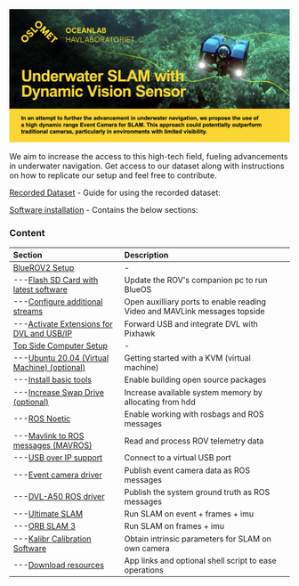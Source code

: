 <img src="Docs/Poster.png" alt="Header of Academic Poster" title="Poster" width="1920" />

We aim to increase the access to this high-tech field, fueling advancements in underwater navigation.
Get access to our dataset along with instructions on how to replicate our setup and feel free to contribute.

[Recorded Dataset](Docs/dataset.md) - Guide for using the recorded dataset:


[Software installation](Docs/installation.md) - Contains the below sections:
### Content

| Section | Description |
| :--- | :--- |
| [BlueROV2 Setup](https://github.com/OsloMet-OceanLab/underwater_event_dataset/blob/main/Docs/installation.md#bluerov2) | - |)
| ---[Flash SD Card with latest software](https://github.com/OsloMet-OceanLab/underwater_event_dataset/blob/main/Docs/installation.md#Flash-SD-Card-with-latest-software) | Update the ROV's companion pc to run BlueOS |)
| ---[Configure additional streams](https://github.com/OsloMet-OceanLab/underwater_event_dataset/blob/main/Docs/installation.md#Configure-additional-streams) | Open auxilliary ports to enable reading Video and MAVLink messages topside |)
| ---[Activate Extensions for DVL and USB/IP](https://github.com/OsloMet-OceanLab/underwater_event_dataset/blob/main/Docs/installation.md#Activate-Extensions) | Forward USB and integrate DVL with Pixhawk |)
| [Top Side Computer Setup](https://github.com/OsloMet-OceanLab/underwater_event_dataset/blob/main/Docs/installation.md#top-side-computer) | - |)
| ---[Ubuntu 20.04 (Virtual Machine) (optional)](https://github.com/OsloMet-OceanLab/underwater_event_dataset/blob/main/Docs/installation.md#ubuntu-2004-virtual-machine-optional) | Getting started with a KVM (virtual machine) |)
| ---[Install basic tools](https://github.com/OsloMet-OceanLab/underwater_event_dataset/blob/main/Docs/installation.md#Getting-started) | Enable building open source packages |)
| ---[Increase Swap Drive (optional)](https://github.com/OsloMet-OceanLab/underwater_event_dataset/blob/main/Docs/installation.md#increase-swap-drive-optional) | Increase available system memory by allocating from hdd |)
| ---[ROS Noetic](https://github.com/OsloMet-OceanLab/underwater_event_dataset/blob/main/Docs/installation.md#ros-noetic) | Enable working with rosbags and ROS messages |)
| ---[Mavlink to ROS messages (MAVROS)](https://github.com/OsloMet-OceanLab/underwater_event_dataset/blob/main/Docs/installation.md#mavlink-to-ros-mavros) | Read and process ROV telemetry data |)
| ---[USB over IP support](https://github.com/OsloMet-OceanLab/underwater_event_dataset/blob/main/Docs/installation.md#install-virtualhere-usb-over-ip-support) | Connect to a virtual USB port |)
| ---[Event camera driver](https://github.com/OsloMet-OceanLab/underwater_event_dataset/blob/main/Docs/installation.md#install-the-ros-enabled-event-camera-driver) | Publish event camera data as ROS messages |)
| ---[DVL-A50 ROS driver](https://github.com/OsloMet-OceanLab/underwater_event_dataset/blob/main/Docs/installation.md#DVL-A50-ROS-Driver) | Publish the system ground truth as ROS messages |)
| ---[Ultimate SLAM](https://github.com/OsloMet-OceanLab/underwater_event_dataset/blob/main/Docs/installation.md#install-ultimate-slam) | Run SLAM on event + frames + imu |)
| ---[ORB SLAM 3](https://github.com/OsloMet-OceanLab/underwater_event_dataset/blob/main/Docs/installation.md#Install-ORB-SLAM-3) | Run SLAM on frames + imu |)
| ---[Kalibr Calibration Software](https://github.com/OsloMet-OceanLab/underwater_event_dataset/blob/main/Docs/installation.md#calibration-software-if-using-your-own-equipment) | Obtain intrinsic parameters for SLAM on own camera |)
| ---[Download resources](https://github.com/OsloMet-OceanLab/underwater_event_dataset/blob/main/Docs/installation.md#Download) | App links and optional shell script to ease operations |)



